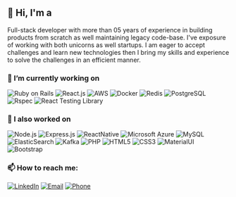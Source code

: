 ## 👋 Hi, I'm a
Full-stack developer with more than 05 years of experience in building products from scratch as well maintaining legacy code-base. I've exposure of working with both unicorns as well startups. I am eager to accept challenges and learn new technologies then I bring my skills and experience to solve the challenges in an efficient manner.

### 🔭 I’m currently working on
![Ruby on Rails](https://img.shields.io/badge/Ruby_on_Rails-CC0000?style=flat&logo=ruby-on-rails&logoColor=white) ![React.js](https://img.shields.io/badge/React.js-61DAFB?style=flat&logo=react&logoColor=white) ![AWS](https://img.shields.io/badge/AWS-232F3E?style=flat&logo=amazon-aws&logoColor=white) ![Docker](https://img.shields.io/badge/Docker-2496ED?style=flat&logo=docker&logoColor=white) ![Redis](https://img.shields.io/badge/Redis-DC382D?style=flat&logo=redis&logoColor=white) ![PostgreSQL](https://img.shields.io/badge/PostgreSQL-4169E1?style=flat&logo=postgresql&logoColor=white) ![Rspec](https://img.shields.io/badge/Rspec-8F2710?style=flat&logo=rspec&logoColor=white) ![React Testing Library](https://img.shields.io/badge/React_Testing_Library-E33332?style=flat&logo=testing-library&logoColor=white)

### 🌱 I also worked on
![Node.js](https://img.shields.io/badge/Node.js-339933?style=flat&logo=node.js&logoColor=white) ![Express.js](https://img.shields.io/badge/Express.js-000000?style=flat&logo=express&logoColor=white) ![ReactNative](https://img.shields.io/badge/React_Native-61DAFB?style=flat&logo=react&logoColor=white) ![Microsoft Azure](https://img.shields.io/badge/Microsoft_Azure-0089D6?style=flat&logo=microsoft-azure&logoColor=white) ![MySQL](https://img.shields.io/badge/MySQL-4479A1?style=flat&logo=mysql&logoColor=white) ![ElasticSearch](https://img.shields.io/badge/ElasticSearch-005571?style=flat&logo=elasticsearch&logoColor=white) ![Kafka](https://img.shields.io/badge/Apache_Kafka-231F20?style=flat&logo=apache-kafka&logoColor=white) ![PHP](https://img.shields.io/badge/PHP-777BB4?style=flat&logo=php&logoColor=white) ![HTML5](https://img.shields.io/badge/HTML5-E34F26?style=flat&logo=html5&logoColor=white) ![CSS3](https://img.shields.io/badge/CSS3-1572B6?style=flat&logo=css3&logoColor=white) ![MaterialUI](https://img.shields.io/badge/Material_UI-0081CB?style=flat&logo=material-ui&logoColor=white) ![Bootstrap](https://img.shields.io/badge/Bootstrap-7952B3?style=flat&logo=bootstrap&logoColor=white)

### 📫 How to reach me:
[![LinkedIn](https://img.shields.io/badge/LinkedIn-0077B5?style=flat&logo=linkedin&logoColor=white)](https://www.linkedin.com/in/sikandar-saleem/) [![Email](https://img.shields.io/badge/Email-D14836?style=flat&logo=gmail&logoColor=white)](mailto:sikandarsaleem2000@gmail.com) [![Phone](https://img.shields.io/badge/Phone-%2B923447000390-008080?style=flat&logo=phone&logoColor=white)](tel:+923447000390)
